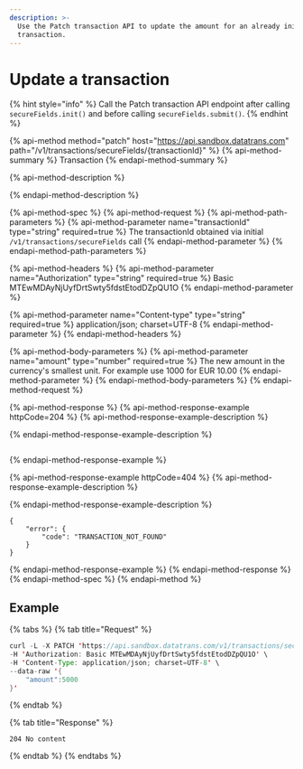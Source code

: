 ```yaml
---
description: >-
  Use the Patch transaction API to update the amount for an already initialized
  transaction.
---
```


# Update a transaction

{% hint style="info" %}
Call the Patch transaction API endpoint after calling `secureFields.init()` and before calling `secureFields.submit()`.
{% endhint %}

{% api-method method="patch" host="https://api.sandbox.datatrans.com" path="/v1/transactions/secureFields/{transactionId}" %}
{% api-method-summary %}
Transaction
{% endapi-method-summary %}

{% api-method-description %}

{% endapi-method-description %}

{% api-method-spec %}
{% api-method-request %}
{% api-method-path-parameters %}
{% api-method-parameter name="transactionId" type="string" required=true %}
The transactionId obtained via initial `/v1/transactions/secureFields` call
{% endapi-method-parameter %}
{% endapi-method-path-parameters %}

{% api-method-headers %}
{% api-method-parameter name="Authorization" type="string" required=true %}
Basic MTEwMDAyNjUyfDrtSwty5fdstEtodDZpQU1O
{% endapi-method-parameter %}

{% api-method-parameter name="Content-type" type="string" required=true %}
application/json; charset=UTF-8
{% endapi-method-parameter %}
{% endapi-method-headers %}

{% api-method-body-parameters %}
{% api-method-parameter name="amount" type="number" required=true %}
The new amount in the currency's smallest unit. For example use 1000 for EUR 10.00
{% endapi-method-parameter %}
{% endapi-method-body-parameters %}
{% endapi-method-request %}

{% api-method-response %}
{% api-method-response-example httpCode=204 %}
{% api-method-response-example-description %}

{% endapi-method-response-example-description %}

```

```
{% endapi-method-response-example %}

{% api-method-response-example httpCode=404 %}
{% api-method-response-example-description %}

{% endapi-method-response-example-description %}

```
{
    "error": {
        "code": "TRANSACTION_NOT_FOUND"
    }
}
```
{% endapi-method-response-example %}
{% endapi-method-response %}
{% endapi-method-spec %}
{% endapi-method %}

## Example

{% tabs %}
{% tab title="Request" %}
```java
curl -L -X PATCH 'https://api.sandbox.datatrans.com/v1/transactions/secureFields/201110094904976728' \
-H 'Authorization: Basic MTEwMDAyNjUyfDrtSwty5fdstEtodDZpQU1O' \
-H 'Content-Type: application/json; charset=UTF-8' \
--data-raw '{
    "amount":5000
}'
```
{% endtab %}

{% tab title="Response" %}
```
204 No content
```
{% endtab %}
{% endtabs %}



